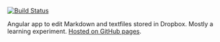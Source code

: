 [![Build Status](https://travis-ci.org/BangKarlsen/noopad.svg?branch=master)](https://travis-ci.org/BangKarlsen/noopad)

Angular app to edit Markdown and textfiles stored in Dropbox. Mostly a learning experiment. [Hosted on GitHub pages](https://bangkarlsen.github.io/noopad/).
